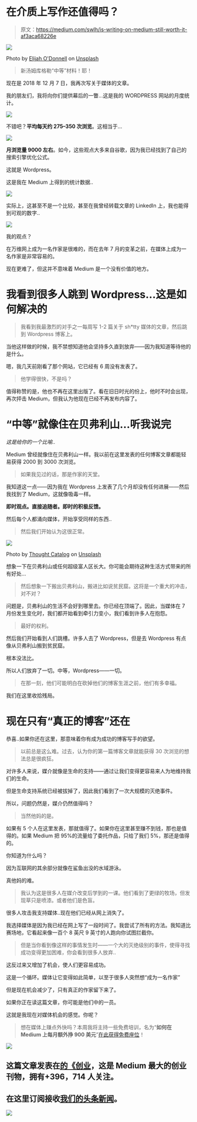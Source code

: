 # 在介质上写作还值得吗？

> 原文：<https://medium.com/swlh/is-writing-on-medium-still-worth-it-af3aca68226e>

![](img/5ba3c62473632d740310e66f54e4e3b3.png)

Photo by [Elijah O'Donnell](https://unsplash.com/@elijahsad?utm_source=medium&utm_medium=referral) on [Unsplash](https://unsplash.com?utm_source=medium&utm_medium=referral)

> 新汤姆库格勒“中等”材料！耶！

现在是 2018 年 12 月 7 日，我再次写关于媒体的文章。

我的朋友们，我将向你们提供幕后的一瞥…这是我的 WORDPRESS 网站的月度统计。

![](img/acdfe093636f5fa0785b43ed44ef8b3c.png)

不错吧？**平均每天约 275–350 次浏览**。这相当于…

![](img/d3da2ce12147429a15ef096a2a6ec865.png)

**月浏览量 9000 左右**。如今，这些观点大多来自谷歌，因为我已经找到了自己的搜索引擎优化公式。

这就是 Wordpress。

这是我在 Medium 上得到的统计数据..

![](img/f1918454cc93a301644eba1db0c1af50.png)

实际上，这甚至不是一个比较，甚至在我曾经转载文章的 LinkedIn 上，我也能得到可观的数字..

![](img/3ebad44fd42cfddc83212c11e75fa6ac.png)

我的观点？

在万维网上成为一名作家是很难的，而在去年 7 月的变革之前，在媒体上成为一名作家是非常容易的。

现在更难了，但这并不意味着 Medium 是一个没有价值的地方。

# 我看到很多人跳到 Wordpress…这是如何解决的

> 我看到我最激烈的对手之一每周写 1-2 篇关于 sh*tty 媒体的文章，然后跳到 Wordpress 博客上。

当他这样做的时候，我不禁想知道他会坚持多久直到放弃——因为我知道等待他的是什么。

嗯，我几天前刚看了那个网站，它已经有 6 周没有发表了。

> 他学得很快，不是吗？

值得称赞的是，他也不再在这里出版了。看在旧日时光的份上，他时不时会出现，再次抨击 Medium，但我认为他现在已经不再发布内容了。

# “中等”就像住在贝弗利山…听我说完

*这是给你的一个比喻..*

Medium 曾经就像住在贝弗利山一样。我以前在这里发表的任何博客文章都能轻易获得 2000 到 3000 次浏览。

> 如果我见过的话，那是作家的天堂。

我知道这一点——因为我在 Wordpress 上发表了几个月却没有任何进展——然后我找到了 Medium，这就像吸毒一样。

**即时观点。直接追随者。即时的积极反馈。**

然后每个人都涌向媒体，开始享受同样的东西..

> 然后我们开始认为这很正常。

![](img/c76220f4313e645d29fb01014f037e74.png)

Photo by [Thought Catalog](https://unsplash.com/@thoughtcatalog?utm_source=medium&utm_medium=referral) on [Unsplash](https://unsplash.com?utm_source=medium&utm_medium=referral)

想象一下在贝弗利山或任何超级富人区长大。你可能会期待这种生活方式带来的所有好处…

> 然后想象一下搬出贝弗利山，搬进比如说贫民窟。这将是一个重大的冲击，对不对？

问题是，贝弗利山的生活不会好到哪里去。你已经在顶端了。因此，当媒体在 7 月份发生变化时，我们都开始看到牵引力变小，我们看到许多人在抱怨。

> 最好的权利。

然后我们开始看到人们跳槽。许多人去了 Wordpress，但是去 Wordpress 有点像从贝弗利山搬到贫民窟。

根本没法比。

所以人们放弃了一切。中等，Wordpress——一切。

> 在那一刻，他们可能明白在砍掉他们的博客生涯之前，他们有多幸福。

我们在这里收拾残局。

# 现在只有“真正的博客”还在

恭喜..如果你还在这里，那意味着你有成为成功的博客写手的欲望。

> 以前总是这么难。过去，认为你的第一篇博客文章就能获得 30 次浏览的想法总是很疯狂。

对许多人来说，媒介就像是生命的支持——通过让我们变得更容易来人为地维持我们的生命。

但是生命支持系统已经被拔掉了，因此我们看到了一次大规模的灭绝事件。

所以，问题仍然是，媒介仍然值得吗？

> 当然他妈的是。

如果有 5 个人在这里发表，那就值得了。如果你在这里甚至赚不到钱，那也是值得的。如果 Medium 把 95%的流量给了委托作品，只给了我们 5%，那还是值得的。

你知道为什么吗？

因为互联网的其余部分就像在鲨鱼出没的水域游泳。

真他妈的难。

> 我认为这是很多人在媒介改变后学到的一课。他们看到了更绿的牧场，但发现草只是喷漆。或者他们是色盲。

很多人攻击我支持媒体..现在他们已经从网上消失了。

我选择媒体是因为我已经在网上写了一段时间了。我尝试了所有的方法。我知道比赛场地，它看起来像一百个 8 英尺 9 英寸的人跑向你试图拦截你。

> 但是当你看到像这样的事情发生时——一个大的灭绝级别的事件，使得寻找成功变得更加困难，你会看到很多人放弃..

这反过来又增加了机会，使人们更容易成功。

这是一个循环。媒体让它变得如此简单，以至于很多人突然想“成为一名作家”

但是现在机会减少了，只有真正的作家留下来了。

如果你正在读这篇文章，你可能是他们中的一员。

这就是我现在对媒体机会的感觉。你呢？

> 想在媒体上赚点外快吗？本周我将主持一些免费培训，名为“**如何在 Medium 上每月额外挣 900 美元**”[在此获得免费座位](https://events.genndi.com/register/169105139238473045/da2e6c5a01)！

[![](img/308a8d84fb9b2fab43d66c117fcc4bb4.png)](https://medium.com/swlh)

## 这篇文章发表在[的《创业](https://medium.com/swlh)，这是 Medium 最大的创业刊物，拥有+396，714 人关注。

## 在这里订阅接收[我们的头条新闻](http://growthsupply.com/the-startup-newsletter/)。

[![](img/b0164736ea17a63403e660de5dedf91a.png)](https://medium.com/swlh)